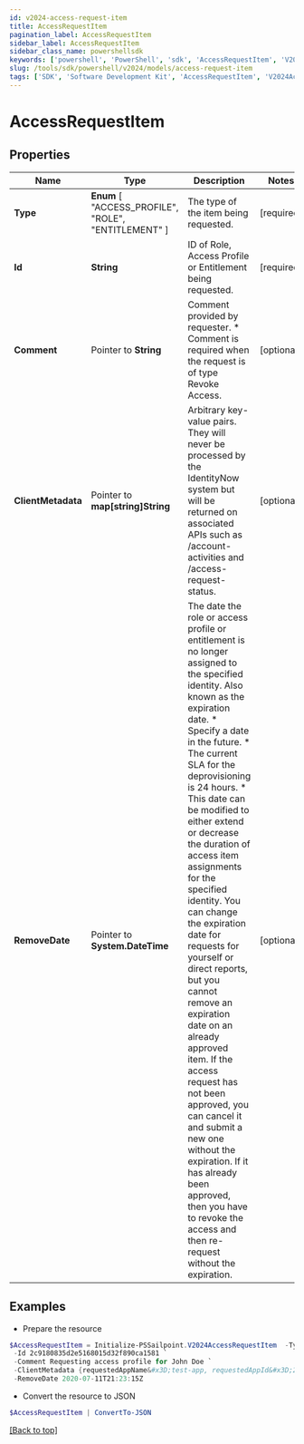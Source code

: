 ```yaml
---
id: v2024-access-request-item
title: AccessRequestItem
pagination_label: AccessRequestItem
sidebar_label: AccessRequestItem
sidebar_class_name: powershellsdk
keywords: ['powershell', 'PowerShell', 'sdk', 'AccessRequestItem', 'V2024AccessRequestItem'] 
slug: /tools/sdk/powershell/v2024/models/access-request-item
tags: ['SDK', 'Software Development Kit', 'AccessRequestItem', 'V2024AccessRequestItem']
---
```



# AccessRequestItem

## Properties

Name | Type | Description | Notes
------------ | ------------- | ------------- | -------------
**Type** |   **Enum** [  "ACCESS_PROFILE",    "ROLE",    "ENTITLEMENT" ] | The type of the item being requested. | [required]
**Id** |  **String** | ID of Role, Access Profile or Entitlement being requested. | [required]
**Comment** |  Pointer to **String** | Comment provided by requester. * Comment is required when the request is of type Revoke Access.  | [optional] 
**ClientMetadata** |  Pointer to **map[string]String** | Arbitrary key-value pairs. They will never be processed by the IdentityNow system but will be returned on associated APIs such as /account-activities and /access-request-status. | [optional] 
**RemoveDate** |  Pointer to **System.DateTime** | The date the role or access profile or entitlement is no longer assigned to the specified identity. Also known as the expiration date. * Specify a date in the future. * The current SLA for the deprovisioning is 24 hours. * This date can be modified to either extend or decrease the duration of access item assignments for the specified identity. You can change the expiration date for requests for yourself or direct reports, but you cannot remove an expiration date on an already approved item. If the access request has not been approved, you can cancel it and submit a new one without the expiration. If it has already been approved, then you have to revoke the access and then re-request without the expiration.  | [optional] 

## Examples

- Prepare the resource
```powershell
$AccessRequestItem = Initialize-PSSailpoint.V2024AccessRequestItem  -Type ACCESS_PROFILE `
 -Id 2c9180835d2e5168015d32f890ca1581 `
 -Comment Requesting access profile for John Doe `
 -ClientMetadata {requestedAppName&#x3D;test-app, requestedAppId&#x3D;2c91808f7892918f0178b78da4a305a1} `
 -RemoveDate 2020-07-11T21:23:15Z
```

- Convert the resource to JSON
```powershell
$AccessRequestItem | ConvertTo-JSON
```


[[Back to top]](#) 


